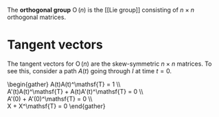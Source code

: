 The **orthogonal group** $\operatorname{O}(n)$ is the [[Lie group]] consisting of $n \times n$ orthogonal matrices.

# Tangent vectors

The tangent vectors for $\operatorname{O}(n)$ are the skew-symmetric $n \times n$ matrices. To see this, consider a path $A(t)$ going through $I$ at time $t=0$.

\begin{gather}
A(t)A(t)^\mathsf{T} = 1 \\\\\
A'(t)A(t)^\mathsf{T} + A(t)A'(t)^\mathsf{T} = 0 \\\\\
A'(0) + A'(0)^\mathsf{T} = 0 \\\\\
X + X^\mathsf{T} = 0
\end{gather}